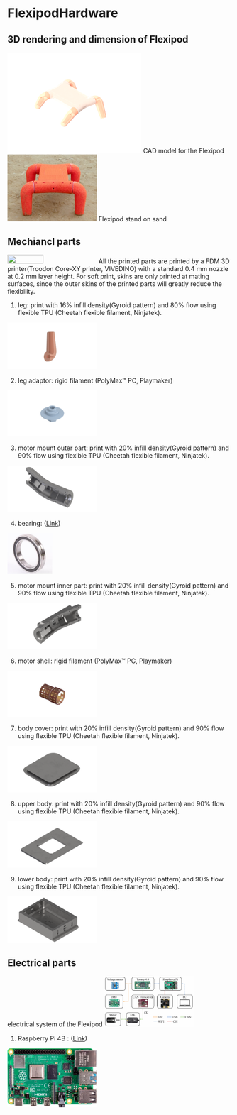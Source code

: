 # FlexipodHardware

## 3D rendering and dimension of Flexipod
<img src="https://github.com/boxiXia/FlexipodHardware/blob/master/images/flexipod_assembly.png" width="60%" height="60%">
CAD model for the Flexipod
<img src="https://github.com/boxiXia/FlexipodHardware/blob/master/images/flexipod.jpg" width="40%" height="40%">
Flexipod stand on sand

## Mechiancl parts
<img src="https://github.com/boxiXia/FlexipodHardware/blob/master/images/flexipod_printed_parts_DSC1694.png" width="40%" height="40%">
All the printed parts are printed by a FDM 3D printer(Troodon Core-XY printer, VIVEDINO) with a standard 0.4 mm nozzle at 0.2 mm layer height. For soft print, skins are only printed at mating surfaces, since the outer skins of the printed parts will greatly reduce the flexibility.

1. leg: print with 16% infill density(Gyroid pattern) and 80% flow using flexible TPU (Cheetah flexible filament, Ninjatek).
<img src="https://github.com/boxiXia/FlexipodHardware/blob/master/images/leg.png" width="40%" height="40%">

2. leg adaptor: rigid filament (PolyMax™ PC, Playmaker)
<img src="https://github.com/boxiXia/FlexipodHardware/blob/master/images/leg_coupler.png" width="40%" height="40%">

3. motor mount outer part: print with 20% infill density(Gyroid pattern) and 90% flow using flexible TPU (Cheetah flexible filament, Ninjatek).
<img src="https://github.com/boxiXia/FlexipodHardware/blob/master/images/motor_mount_out.png" width="40%" height="40%">

4. bearing: ([Link](https://www.amazon.com/6806-Ceramic-Cartridge-Bearing-30x42x7mm/dp/B01MU6Z46A/ref=sr_1_3?dchild=1&keywords=6806-2RS&qid=1604034211&sr=8-3))
<img src="https://github.com/boxiXia/FlexipodHardware/blob/master/images/Bearing.jpg" width="20%" height="20%">

5. motor mount inner part: print with 20% infill density(Gyroid pattern) and 90% flow using flexible TPU (Cheetah flexible filament, Ninjatek).
<img src="https://github.com/boxiXia/FlexipodHardware/blob/master/images/motor_mount_in.png" width="40%" height="40%">

6. motor shell: rigid filament (PolyMax™ PC, Playmaker)
<img src="https://github.com/boxiXia/FlexipodHardware/blob/master/images/motor_shell.png" width="40%" height="40%">

7. body cover: print with 20% infill density(Gyroid pattern) and 90% flow using flexible TPU (Cheetah flexible filament, Ninjatek).
<img src="https://github.com/boxiXia/FlexipodHardware/blob/master/images/body_cover.png" width="40%" height="40%">

8. upper body: print with 20% infill density(Gyroid pattern) and 90% flow using flexible TPU (Cheetah flexible filament, Ninjatek).
<img src="https://github.com/boxiXia/FlexipodHardware/blob/master/images/upper_body.png" width="40%" height="40%">

9. lower body: print with 20% infill density(Gyroid pattern) and 90% flow using flexible TPU (Cheetah flexible filament, Ninjatek).
<img src="https://github.com/boxiXia/FlexipodHardware/blob/master/images/lower_body.png" width="40%" height="40%">

## Electrical parts
electrical system of the Flexipod
<img src="https://github.com/boxiXia/FlexipodHardware/blob/master/images/electronics.jpg" width="40%" height="40%">

1. Raspberry Pi 4B : ([Link](https://www.amazon.com/Raspberry-Model-2019-Quad-Bluetooth/dp/B07TC2BK1X/ref=sr_1_5?crid=2TAFP75A787CM&dchild=1&keywords=raspberry+pi+4&sprefix=raspberr%2Caps%2C187&sr=8-5))
<img src="https://github.com/boxiXia/FlexipodHardware/blob/master/images/raspberry%20pi%204B.jpg" width="40%" height="40%">
